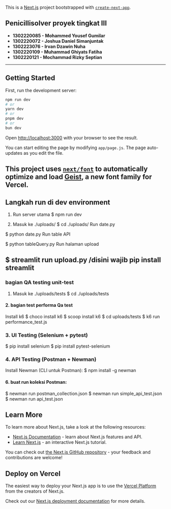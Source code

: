 This is a [Next.js](https://nextjs.org) project bootstrapped with [`create-next-app`](https://nextjs.org/docs/app/api-reference/cli/create-next-app).
## Penicillisolver proyek tingkat III
- **1302220085 - Mohammed Yousef Gumilar**
- **1302220072 - Joshua Daniel Simanjuntak**
- **1302223076 - Irvan Dzawin Nuha**
- **1302220109 - Muhammad Ghiyats Fatiha**
- **1302220121 - Mochammad Rizky Septian**
---
## Getting Started

First, run the development server:

```bash
npm run dev
# or
yarn dev
# or
pnpm dev
# or
bun dev
```

Open [http://localhost:3000](http://localhost:3000) with your browser to see the result.

You can start editing the page by modifying `app/page.js`. The page auto-updates as you edit the file.

This project uses [`next/font`](https://nextjs.org/docs/app/building-your-application/optimizing/fonts) to automatically optimize and load [Geist](https://vercel.com/font), a new font family for Vercel.
---
## Langkah run di dev environment
1. Run server utama
$ npm run dev 

2. Masuk ke ./uploads/
$ cd ./uploads/
Run date.py

$ python date.py
Run table API

$ python tableQuery.py
Run halaman upload


$ streamlit run upload.py 
/disini wajib pip install streamlit
---

### bagian QA testing unit-test
1. Masuk ke ./uploads/tests
$ cd ./uploads/tests

#### 2. bagian test performa Qa test
Install k6
$ choco install k6
$ scoop install k6
$ cd uploads/tests
$ k6 run performance_test.js

### 3. UI Testing (Selenium + pytest)
   $ pip install selenium
   $ pip install pytest-selenium

### 4. API Testing (Postman + Newman)
   Install Newman (CLI untuk Postman):
   $ npm install -g newman
   
   
#### 6. buat run koleksi Postman:
   $ newman run postman_collection.json
   $ newman run simple_api_test.json
   $ newman run api_test.json


## Learn More

To learn more about Next.js, take a look at the following resources:

- [Next.js Documentation](https://nextjs.org/docs) - learn about Next.js features and API.
- [Learn Next.js](https://nextjs.org/learn) - an interactive Next.js tutorial.

You can check out [the Next.js GitHub repository](https://github.com/vercel/next.js) - your feedback and contributions are welcome!

## Deploy on Vercel

The easiest way to deploy your Next.js app is to use the [Vercel Platform](https://vercel.com/new?utm_medium=default-template&filter=next.js&utm_source=create-next-app&utm_campaign=create-next-app-readme) from the creators of Next.js.

Check out our [Next.js deployment documentation](https://nextjs.org/docs/app/building-your-application/deploying) for more details.

